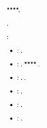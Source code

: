# 

 ****.

 [](https://doc.jeedom.com/pt_PT/dev/).

 :   
* [](https://doc.jeedom.com/pt_PT/dev/plugin_template) : .

* [](https://doc.jeedom.com/pt_PT/dev/structure_info_json) : . **** .

* [](https://doc.jeedom.com/pt_PT/dev/Icone_de_plugin) : . .

* [](https://doc.jeedom.com/pt_PT/dev/widget_plugin) : .

* [](https://doc.jeedom.com/pt_PT/dev/documentation_plugin) : .

* [](https://doc.jeedom.com/pt_PT/dev/publication_plugin) : .

